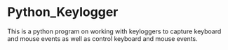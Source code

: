 # Python_Keylogger
This is a python program on working with keyloggers to capture keyboard and mouse events as well as control keyboard and mouse events.
